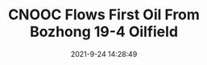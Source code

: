 ---
"title": "CNOOC Flows First Oil From Bozhong 19-4 Oilfield"
"date": "2021-9-24 14:28:49"
"feed_name": "RIGZONE"
"feed_website": "http://www.rigzone.com/"
"feed_rss": "http://www.rigzone.com/news/rss/rigzone_latest.aspx"
"link": "https://www.rigzone.com/news/cnooc_flows_first_oil_from_bozhong_194_oilfield-24-sep-2021-166530-article/?rss=true"
"file": "_posts/2021-1-1-2a935f3ab1fc673f1c4e546d1bbaf1aa2ec759d8.md"
"accident": "0"
"drilling": "0"
"dead": "0"
"injured": "0"
"where": "unknown site"
---